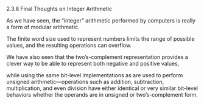 2.3.8
Final Thoughts on Integer Arithmetic

As we have seen, the “integer” arithmetic performed by computers is really a form of modular arithmetic. 

The finite word size used to represent numbers limits the range of possible values, and the resulting operations can overflow. 

We have also seen that the two’s-complement representation provides a clever way to be able to represent both negative and positive values, 

while using the same bit-level implementations as are used to perform unsigned arithmetic—operations 
such as addition, subtraction, multiplication, 
and even division have either identical or very similar bit-level behaviors whether the operands are in unsigned or two’s-complement form.